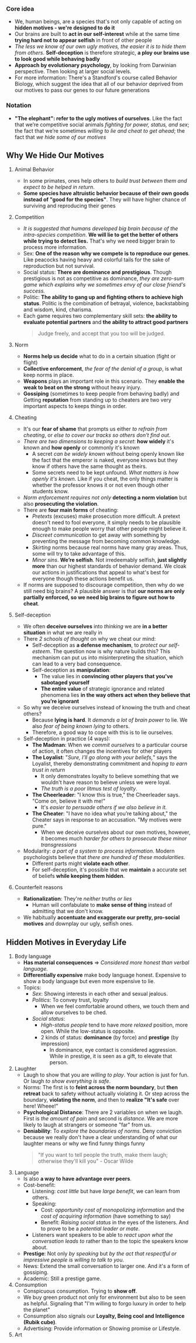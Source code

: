 ### Core idea
* We, human beings, are a species that's not only capable of acting on **hidden motives - we're designed to do it**
* Our brains are built to **act in our self-interest** while at the same time **trying hard not to appear selfish** in front of other people
* _The less we know of our own ugly motives, the easier it is to hide them from others_. **Self-deception** is therefore strategic, **a ploy our brains use to look good while behaving badly**
* **Approach by evolutionary psychology**, by looking from Darwinian perspective. Then looking at larger social levels.
* For more information: There's a Standford's course called Behavior Biology, which suggest the idea that all of our behavior deprived from our motives to pass our genes to our future generations

### Notation
* **"The elephant": refer to the ugly motives of ourselves**. Like the fact that we’re competitive social animals _fighting for power, status, and sex_; the fact that we’re sometimes _willing to lie and cheat to get ahead_; the fact that _we hide some of our motives_

## Why We Hide Our Motives
1. Animal Behavior
    * In some primates, ones help others to _build trust between them and expect to be helped in return_.
    * **Some species have altruistic behavior because of their own goods instead of "good for the species"**. They will have higher chance of surviving and reproducing their genes
2. Competition
    * _It is suggested that humans developed big brain because of the intra-species competition_. **We will lie to get the better of others while trying to detect lies.** That's why we need bigger brain to process more information.
    * Sex: **One of the reason why we compete is to reproduce our genes**. Like peacocks having heavy and colorful tails for the sake of reproduction but not survival.
    * Social status: **There are dominance and prestigious**. Though prestigious is not as competitive as dominance, _they are zero-sum game which explains why we sometimes envy of our close friend's success._
    * Politic: **The ability to gang up and fighting others to achieve high status**. Politic is the combination of betrayal, violence, backstabbing and wisdom, kind, charisma.
    * Each game requires two complementary skill sets: **the ability to evaluate potential partners** and **the ability to attract good partners**
        > Judge freely, and accept that you too will be judged.  

3. Norm
    * **Norms help us decide** what to do in a certain situation (fight or flight)
    * **Collective enforcement**, _the fear of the denial of a group_, is what keep norms in place.
    * **Weapons** plays an important role in this scenario. They **enable the weak to beat on the strong** without heavy injury.
    * **Gossiping** (sometimes to keep people from behaving badly) and Getting **reputation** from standing up to cheaters are two very important aspects to keeps things in order.
4. Cheating
    * It's our **fear of shame** that prompts us either _to refrain from cheating_, or _else to cover our tracks so others don't find out_.
    * _There are two dimensions to keeping a secret_: **how widely** it's known and **how openly** or commonly it's known
        * A secret _can be widely known_ without being openly known like the fact that the emperor is naked, everyone knows but they know if others have the same thought as theirs.
        * Some secrets need to be kept unfound. _What matters is how openly it's known_. Like if you cheat, the only things matter is whether the professor knows it or not even though other students know.
    * _Norm enforcement requires not only_ **detecting a norm violation** but also **prosecuting the violation**.
    * There are **four main forms** of cheating:
        * _Pretexts_ (excuses) make prosecution more difficult. A pretext doesn't need to fool everyone, it simply needs to be plausible enough to make people worry that other people might believe it.
        * _Discreet communication_ to get away with something by preventing the message from becoming common knowledge.
        * _Skirting_ norms because real norms have many gray areas. Thus, some will try to take advantage of this.
        * _Minor sins_. **We’re selfish**. Not irredeemably selfish, **just slightly more** than our highest standards of behavior demand. We cloak our actions in justifications that appeal to what's best for everyone though these actions benefit us.
    *  If norms are supposed to discourage competition, then why do we still need big brains? A plausible answer is that **our norms are only partially enforced, so we need big brains to figure out how to cheat**.
5. Self-deception
    * We often **deceive ourselves** into _thinking_ we are **in a better situation** in what we are really in
    * There _2 schools of thought_ on why we cheat our mind:
        * Self-deception as **a defense mechanism**, to _protect our self-esteem_. The question now is why nature builds this? This mechanism can put us into misinterpreting the situation, which can lead to a very bad consequence.
        * Self-deception as **manipulation**:
            * The value lies in **convincing other players that you've sabotaged yourself**
            * **The entire value** of strategic ignorance and related phenomena lies **in the way others act when they believe that you’re ignorant**
    * So why we deceive ourselves instead of knowing the truth and cheat others?
        * Because **lying is hard**. It _demands a lot of brain power_ to lie. We also _fear of being known lying_ to others.
        * Therefore, a good way to cope with this is to lie ourselves.
    * Self-deception in practice (4 ways):
        * **The Madman**: When we _commit ourselves_ to a particular course of action, it often changes the incentives for other players
        * **The Loyalist**: "_Sure, I’ll go along with your beliefs,_" says the Loyalist, thereby demonstrating commitment and _hoping to earn trust in return_
            * It only demonstrates loyalty to believe something that we wouldn't have reason to believe unless we were loyal.
            * _The truth is a poor litmus test of loyalty_.
        * **The Cheerleader**: "I know this is true," the Cheerleader says. "Come on, believe it with me!"
            * It's _easier to persuade others if we also believe in it._
        * **The Cheater**: "I have no idea what you’re talking about," the Cheater says in response to an accusation. "My motives were pure."
            * When we deceive ourselves about our own motives, however, it becomes much _harder for others to prosecute these minor transgressions_
    * Modularity: _a part of a system to process information_. Modern psychologists believe that _there are hundred of these modularities._
        * Different parts might **violate each other**.
        * For self-deception, it's possible that we **maintain** a accurate set of beliefs **while keeping them hidden**.
6. Counterfeit reasons
    * **Rationalization**: They're _neither truths or lies_
        * Human will confabulate to **make sense of thing** instead of admitting that we don't know.
    * We habitually **accentuate and exaggerate our pretty, pro-social motives** and downplay our ugly, selfish ones.

## Hidden Motives in Everyday Life
1. Body language
    * **Has material consequences** => _Considered more honest than verbal language._
    * **Differentially expensive** make body language honest. Expensive to show a body language but even more expensive to lie.
    * Topics:
        * _Sex_: Showing interests in each other and sexual jealous.
        * _Politics_: To convey trust, loyalty
            * When we feel comfortable around others, we touch them and allow ourselves to be ched.
        * _Social status_:
            * _High-status people_ tend to have _more relaxed_ position, more open. While the low-status is opposite.
            * 2 kinds of status: **dominance** (by force) and **prestige** (by impression)
                * In dominance, eye contact is considered aggression. While in prestige, it is seen as a gift, to elevate that person.
2. Laughter
    * Laugh to show that you are _willing to play_. Your action is just for fun. Or laugh _to show everything is safe_.
    * Norms: The first is to **feint across the norm boundary**, but **then retreat** back to safety without actually violating it. Or step across the boundary, **violating the norm**, and then to **realize "It's safe** over here! Wheee!"
    * **Psychological Distance**: There are 2 variables on when we laugh. First is _the amount of pain_ and second is _distance_. We are more likely to laugh at strangers or someone "far" from us.
    * **Deniability**: To _explore the boundaries of norms_. Deny conviction because we really don't have a clear understanding of what our laughter means or why we find funny things funny
        > "If you want to tell people the truth, make them laugh; otherwise they'll kill you" - Oscar Wilde
3. Language
    * Is also **a way to have advantage over peers**.
    * Cost-benefit:
        * Listening: _cost little_ but have _large benefit_, we can learn from others.
        * Speaking:
            * Cost: _opportunity cost of monopolizing information_ and the _cost of acquiring information_ (have something to say)
            * Benefit: _Raising social status_ in the eyes of the listeners. And to prove to be a _potential leader or mate_.
        * Listeners want speakers to be able to _react upon what the conversation leads to_ rather than to the topic the speakers know about.
    * **Prestige**: Not only _by speaking_ but _by the act that respectful or impressive people is willing to talk to you_.
    * News: Extend the small conversation to larger one. And it's a form of gossiping.
    * Academic: Still a prestige game.
4. Consumption
    * Conspicuous consumption. Trying to **show off**.
    * We buy green product not only for environment but also to be seen as helpful. Signaling that "I'm willing to forgo luxury in order to help the planet"
    * Consumption also signals our **Loyalty, Being cool and Intelligence (Rubik cube)**. 
    * Advertising: Provide information or Showing promise or Lifestyle. 
5. Art
